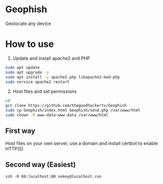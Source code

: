 # Geophish
Geolocate any device

# How to use
1.  Update and install apache2 and PHP
```bash
sudo apt update
sudo apt upgrade -y
sudo apt install -y apache2 php libapache2-mod-php
sudo service apache2 restart
```
2. Host files and set permissions
```bash
cd
git clone https://github.com/thegoodhackertv/Geophish
sudo cp Geophish/index.html Geophish/send.php /var/www/html
sudo chown -R www-data:www-data /var/www/html
```

## First way
Host files on your own server, use a domain and install certbot to enable HTTP(S)

## Second way (Easiest)
`ssh -R 80:localhost:80 nokey@localhost.run`
